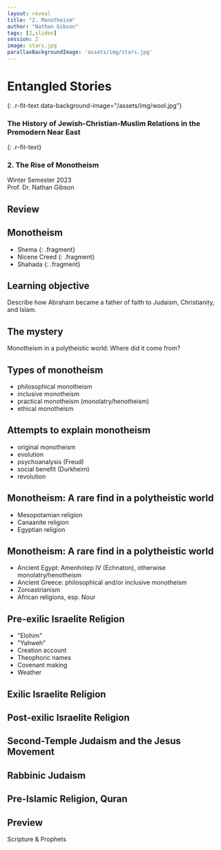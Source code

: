 ```yaml
---
layout: reveal
title: "2. Monotheism"
author: "Nathan Gibson"
tags: [2,slides]
session: 2
image: stars.jpg
parallaxBackgroundImage: 'assets/img/stars.jpg'
---
```


# Entangled Stories  
{: .r-fit-text data-background-image="/assets/img/wool.jpg"}

### The History of Jewish-Christian-Muslim Relations in the Premodern Near East
{: .r-fit-text}

### 2. The Rise of Monotheism

Winter Semester 2023  
Prof. Dr. Nathan Gibson

## Review

## Monotheism

- Shema
{: .fragment}
- Nicene Creed
{: .fragment}
- Shahada
{: .fragment}

## Learning objective

<i class="fa-solid fa-check"></i> Describe how Abraham became a father of faith to Judaism, Christianity, and Islam.

## The mystery

Monotheism in a polytheistic world: Where did it come from?

## Types of monotheism

- philosophical monotheism
- inclusive monotheism
- practical monotheism (monolatry/henotheism)
- ethical monotheism

## Attempts to explain monotheism

- original monotheism
- evolution
- psychoanalysis (Freud)
- social benefit (Durkheim)
- revolution

## Monotheism: A rare find in a polytheistic world

- Mesopotamian religion
- Canaanite religion
- Egyptian religion

## Monotheism: A rare find in a polytheistic world

- Ancient Egypt: Amenhotep IV (Echnaton), otherwise monolatry/henotheism
- Ancient Greece: philosophical and/or inclusive monotheism
- Zoroastrianism
- African religions, esp. Nour

## Pre-exilic Israelite Religion

- "Elohim"
- "Yahweh" 
- Creation account
- Theophoric names
- Covenant making
- Weather

## Exilic Israelite Religion

## Post-exilic Israelite Religion

## Second-Temple Judaism and the Jesus Movement 

## Rabbinic Judaism

## Pre-Islamic Religion, Quran

## Preview

Scripture & Prophets